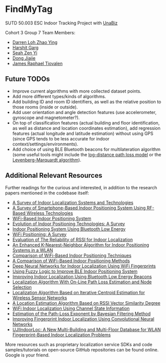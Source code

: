 # FindMyTag
SUTD 50.003 ESC Indoor Tracking Project with [UnaBiz](https://www.unabiz.com/)

Cohort 3 Group 7 Team Members:

- [Darren Loh Zhao Ying](https://github.com/Darren-Loh)
- [Harshit Garg](https://github.com/harshitgarg03)
- [Seah Zen Yi](https://github.com/zenibbles)
- [Dong Jiajie](https://github.com/djj067)
- [James Raphael Tiovalen](https://github.com/jamestiotio)



## Future TODOs

- Improve current algorithms with more collected dataset points.
- Add more different types/kinds of algorithms.
- Add building ID and room ID identifiers, as well as the relative position to those rooms (inside or outside).
- Add user orientation and angle detection features (use accelerometer, gyroscope and magnetometer?).
- On top of classification features (actual building and floor identification, as well as distance and location coordinates estimation), add regression features (actual longitude and latitude estimation) without using GPS (since GPS tends to be less accurate for indoor context/settings/environments).
- Add choice of using BLE Bluetooth beacons for multilateration algorithm (some useful tools might include the [log-distance path loss model](https://wikipedia.org/wiki/Log-distance_path_loss_model) or the [Levenberg-Marquardt algorithm](https://wikipedia.org/wiki/Levenberg–Marquardt_algorithm)).



## Additional Relevant Resources

Further readings for the curious and interested, in addition to the research papers mentioned in the codebase itself:

- [A Survey of Indoor Localization Systems and Technologies](https://ieeexplore.ieee.org/document/8692423)
- [A Survey of Smartphone-Based Indoor Positioning System Using RF-Based Wireless Technologies](https://www.mdpi.com/1424-8220/20/24/7230)
- [WiFi-Based Indoor Positioning System](https://ieeexplore.ieee.org/document/5474534)
- [Evolution of Indoor Positioning Technologies: A Survey](https://www.hindawi.com/journals/js/2017/2630413/)
- [Indoor Positioning System Using Bluetooth Low Energy](https://ieeexplore.ieee.org/document/7915011)
- [WiFi Positioning: A Survey](https://www.researchgate.net/publication/237046557_WiFi_Positioning_A_Survey)
- [Evaluation of The Reliability of RSSI for Indoor Localization](https://ieeexplore.ieee.org/document/6402492)
- [An Enhanced K-Nearest-Neighbor Algorithm for Indoor Positioning Systems in a WLAN](https://ieeexplore.ieee.org/document/7017163)
- [Comparison of WiFi-Based Indoor Positioning Techniques](http://publikacio.uni-eszterhazy.hu/11/)
- [A Comparison of WiFi-Based Indoor Positioning Methods](https://ieeexplore.ieee.org/document/9008751)
- [Deep Neural Networks for Indoor Localization Using WiFi Fingerprints](https://link.springer.com/chapter/10.1007/978-3-030-22885-9_21)
- [Using Fuzzy Logic to Improve BLE Indoor Positioning System](https://link.springer.com/chapter/10.1007/978-3-319-31165-4_18)
- [Improving Indoor Localization Using Bluetooth Low Energy Beacons](https://www.hindawi.com/journals/misy/2016/2083094/)
- [Localization Algorithm With On-Line Path Loss Estimation and Node Selection](https://www.mdpi.com/1424-8220/11/7/6905)
- [Localization Algorithm Based on Iterative Centroid Estimation for Wireless Sensor Networks](https://www.hindawi.com/journals/mpe/2018/5456191/)
- [A Location Estimation Algorithm Based on RSSI Vector Similarity Degree](https://journals.sagepub.com/doi/10.1155/2014/371350)
- [WiFi Indoor Localization Using Channel State Information](http://resolver.tudelft.nl/uuid:6d5a3afd-1966-4357-b063-7a82c0fdb0ab)
- [Estimation of the Path-Loss Exponent by Bayesian Filtering Method](https://www.mdpi.com/1424-8220/21/6/1934)
- [Improving Fingerprint Indoor Localization Using Convolutional Neural Networks](https://ieeexplore.ieee.org/document/9237969)
- [UJIIndoorLoc: A New Multi-Building and Multi-Floor Database for WLAN Fingerprint-Based Indoor Localization Problems](https://ieeexplore.ieee.org/document/7275492)

More resources such as proprietary localization service SDKs and code samples/tutorials on open-source GitHub repositories can be found online. Google is your friend.

